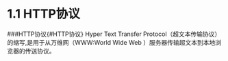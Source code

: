 # 1.1  HTTP协议

###[<a></a>](#HTTP协议)HTTP协议{#HTTP协议}
Hyper Text Transfer Protocol（超文本传输协议）的缩写,是用于从万维网（WWW:World Wide Web ）服务器传输超文本到本地浏览器的传送协议。






